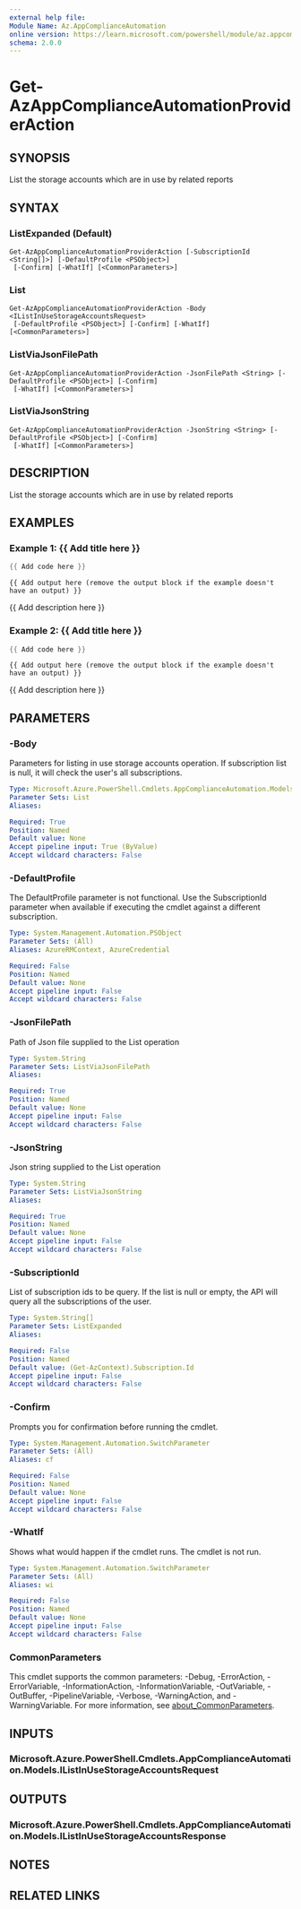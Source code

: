 ```yaml
---
external help file:
Module Name: Az.AppComplianceAutomation
online version: https://learn.microsoft.com/powershell/module/az.appcomplianceautomation/get-azappcomplianceautomationprovideraction
schema: 2.0.0
---
```


# Get-AzAppComplianceAutomationProviderAction

## SYNOPSIS
List the storage accounts which are in use by related reports

## SYNTAX

### ListExpanded (Default)
```
Get-AzAppComplianceAutomationProviderAction [-SubscriptionId <String[]>] [-DefaultProfile <PSObject>]
 [-Confirm] [-WhatIf] [<CommonParameters>]
```

### List
```
Get-AzAppComplianceAutomationProviderAction -Body <IListInUseStorageAccountsRequest>
 [-DefaultProfile <PSObject>] [-Confirm] [-WhatIf] [<CommonParameters>]
```

### ListViaJsonFilePath
```
Get-AzAppComplianceAutomationProviderAction -JsonFilePath <String> [-DefaultProfile <PSObject>] [-Confirm]
 [-WhatIf] [<CommonParameters>]
```

### ListViaJsonString
```
Get-AzAppComplianceAutomationProviderAction -JsonString <String> [-DefaultProfile <PSObject>] [-Confirm]
 [-WhatIf] [<CommonParameters>]
```

## DESCRIPTION
List the storage accounts which are in use by related reports

## EXAMPLES

### Example 1: {{ Add title here }}
```powershell
{{ Add code here }}
```

```output
{{ Add output here (remove the output block if the example doesn't have an output) }}
```

{{ Add description here }}

### Example 2: {{ Add title here }}
```powershell
{{ Add code here }}
```

```output
{{ Add output here (remove the output block if the example doesn't have an output) }}
```

{{ Add description here }}

## PARAMETERS

### -Body
Parameters for listing in use storage accounts operation.
If subscription list is null, it will check the user's all subscriptions.

```yaml
Type: Microsoft.Azure.PowerShell.Cmdlets.AppComplianceAutomation.Models.IListInUseStorageAccountsRequest
Parameter Sets: List
Aliases:

Required: True
Position: Named
Default value: None
Accept pipeline input: True (ByValue)
Accept wildcard characters: False
```

### -DefaultProfile
The DefaultProfile parameter is not functional.
Use the SubscriptionId parameter when available if executing the cmdlet against a different subscription.

```yaml
Type: System.Management.Automation.PSObject
Parameter Sets: (All)
Aliases: AzureRMContext, AzureCredential

Required: False
Position: Named
Default value: None
Accept pipeline input: False
Accept wildcard characters: False
```

### -JsonFilePath
Path of Json file supplied to the List operation

```yaml
Type: System.String
Parameter Sets: ListViaJsonFilePath
Aliases:

Required: True
Position: Named
Default value: None
Accept pipeline input: False
Accept wildcard characters: False
```

### -JsonString
Json string supplied to the List operation

```yaml
Type: System.String
Parameter Sets: ListViaJsonString
Aliases:

Required: True
Position: Named
Default value: None
Accept pipeline input: False
Accept wildcard characters: False
```

### -SubscriptionId
List of subscription ids to be query.
If the list is null or empty, the API will query all the subscriptions of the user.

```yaml
Type: System.String[]
Parameter Sets: ListExpanded
Aliases:

Required: False
Position: Named
Default value: (Get-AzContext).Subscription.Id
Accept pipeline input: False
Accept wildcard characters: False
```

### -Confirm
Prompts you for confirmation before running the cmdlet.

```yaml
Type: System.Management.Automation.SwitchParameter
Parameter Sets: (All)
Aliases: cf

Required: False
Position: Named
Default value: None
Accept pipeline input: False
Accept wildcard characters: False
```

### -WhatIf
Shows what would happen if the cmdlet runs.
The cmdlet is not run.

```yaml
Type: System.Management.Automation.SwitchParameter
Parameter Sets: (All)
Aliases: wi

Required: False
Position: Named
Default value: None
Accept pipeline input: False
Accept wildcard characters: False
```

### CommonParameters
This cmdlet supports the common parameters: -Debug, -ErrorAction, -ErrorVariable, -InformationAction, -InformationVariable, -OutVariable, -OutBuffer, -PipelineVariable, -Verbose, -WarningAction, and -WarningVariable. For more information, see [about_CommonParameters](http://go.microsoft.com/fwlink/?LinkID=113216).

## INPUTS

### Microsoft.Azure.PowerShell.Cmdlets.AppComplianceAutomation.Models.IListInUseStorageAccountsRequest

## OUTPUTS

### Microsoft.Azure.PowerShell.Cmdlets.AppComplianceAutomation.Models.IListInUseStorageAccountsResponse

## NOTES

## RELATED LINKS

